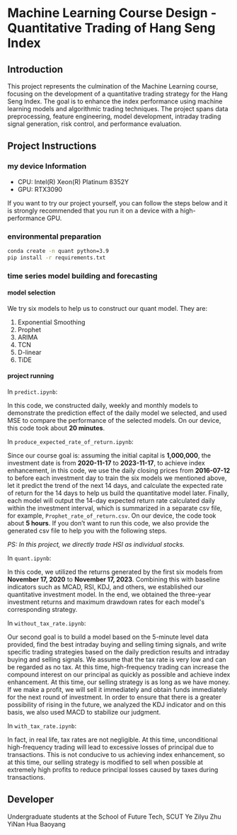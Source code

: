 # Machine Learning Course Design - Quantitative Trading of Hang Seng Index

## Introduction

This project represents the culmination of the Machine Learning course, focusing on the development of a quantitative trading strategy for the Hang Seng Index. The goal is to enhance the index performance using machine learning models and algorithmic trading techniques. The project spans data preprocessing, feature engineering, model development, intraday trading signal generation, risk control, and performance evaluation.

## Project Instructions

### my device Information

- CPU: Intel(R) Xeon(R) Platinum 8352Y
- GPU: RTX3090

If you want to try our project yourself, you can follow the steps below and it is strongly recommended that you run it on a device with a high-performance GPU.

### environmental preparation

```bash
conda create -n quant python=3.9
pip install -r requirements.txt
```

### time series model building and forecasting

#### model selection

We try six models to help us to construct our quant model. They are:

1. Exponential Smoothing
2. Prophet
3. ARIMA
4. TCN
5. D-linear
6. TiDE

#### project running

In `predict.ipynb`:

In this code, we constructed daily, weekly and monthly models to demonstrate the prediction effect of the daily model we selected, and used MSE to compare the performance of the selected models. On our device, this code took about **20 minutes**.

In `produce_expected_rate_of_return.ipynb`:

Since our course goal is: assuming the initial capital is **1,000,000**, the investment date is from **2020-11-17** to **2023-11-17**, to achieve index enhancement, in this code, we use the daily closing prices from **2016-07-12** to before each investment day to train the six models we mentioned above, let it predict the trend of the next 14 days, and calculate the expected rate of return for the 14 days to help us build the quantitative model later. Finally, each model will output the 14-day expected return rate calculated daily within the investment interval, which is summarized in a separate csv file, for example, `Prophet_rate_of_return.csv`. On our device, the code took about **5 hours**. If you don’t want to run this code, we also provide the generated csv file to help you with the following steps.

*PS: In this project, we directly trade HSI as individual stocks.*

In `quant.ipynb`:

In this code, we utilized the returns generated by the first six models from **November 17, 2020** to **November 17, 2023**. Combining this with baseline indicators such as MCAD, RSI, KDJ, and others, we established our quantitative investment model. In the end, we obtained the three-year investment returns and maximum drawdown rates for each model's corresponding strategy.

In `without_tax_rate.ipynb`:

Our second goal is to build a model based on the 5-minute level data provided, find the best intraday buying and selling timing signals, and write specific trading strategies based on the daily prediction results and intraday buying and selling signals. We assume that the tax rate is very low and can be regarded as no tax. At this time, high-frequency trading can increase the compound interest on our principal as quickly as possible and achieve index enhancement. At this time, our selling strategy is as long as we have money. If we make a profit, we will sell it immediately and obtain funds immediately for the next round of investment. In order to ensure that there is a greater possibility of rising in the future, we analyzed the KDJ indicator and on this basis, we also used MACD to stabilize our judgment.

In `with_tax_rate.ipynb`:

In fact, in real life, tax rates are not negligible. At this time, unconditional high-frequency trading will lead to excessive losses of principal due to transactions.
This is not conducive to us achieving index enhancement, so at this time, our selling strategy is modified to sell when possible at extremely high profits to reduce principal losses caused by taxes during transactions.

## Developer

Undergraduate students at the School of Future Tech, SCUT
Ye Zilyu  Zhu YiNan Hua Baoyang